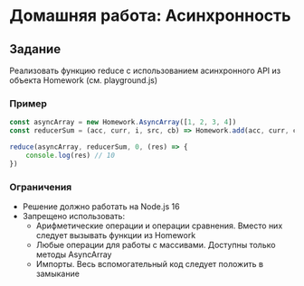 # Домашняя работа: Асинхронность

## Задание
Реализовать функцию reduce с использованием асинхронного API из объекта Homework (см. playground.js)

### Пример
```js
const asyncArray = new Homework.AsyncArray([1, 2, 3, 4])
const reducerSum = (acc, curr, i, src, cb) => Homework.add(acc, curr, cb)

reduce(asyncArray, reducerSum, 0, (res) => {
    console.log(res) // 10
})
```

### Ограничения
- Решение должно работать на Node.js 16
- Запрещено использовать:
  - Арифметические операции и операции сравнения. Вместо них следует вызывать функции из Homework
  - Любые операции для работы с массивами. Доступны только методы AsyncArray
  - Импорты. Весь вспомогательный код следует положить в замыкание
